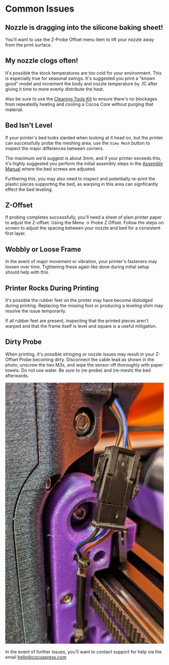 # Common Issues

## Nozzle is dragging into the silicone baking sheet!

You'll want to use the Z-Probe Offset menu item to lift your nozzle away from the print surface.


## My nozzle clogs often!

It's possible the stock temperatures are too cold for your environment.  This is especially true for seasonal swings.  It's suggested you print a "known good" model and increment the body and nozzle temperature by .1C after giving it time to more evenly distribute the heat. 

Also be sure to use the [Cleaning Tools Kit](https://cocoapress.com/products/cleaning-tools) to ensure there's no blockages from repeatedly heating and cooling a Cocoa Core without purging that material.

## Bed Isn't Level

If your printer's bed looks slanted when looking at it head on, but the printer can successfully probe the meshing area, use the `View Mesh` button to inspect the major differences between corners. 

<!-- TODO add photo of "view mesh" button -->

The maximum we'd suggest is about 3mm, and if your printer exceeds this, it's highly suggested you perform the initial assembly steps in the [Assembly Manual](../Assembly/index.md) where the bed screws are adjusted.

Furthering this, you may also need to inspect and potentially re-print the plastic pieces supporting the bed, as warping in this area can signficantly effect the bed leveling.

## Z-Offset

If probing completes successfully, you'll need a sheet of plain printer paper to adjust the Z-offset.  Using the Menu -> Probe Z Offset.  Follow the steps on screen to adjust the spacing between your nozzle and bed for a consistent first layer.

## Wobbly or Loose Frame

In the event of major movement or vibration, your printer's fasteners may loosen over time.  Tightening these again like done during initial setup should help with this.

## Printer Rocks During Printing

It's possible the rubber feet on the printer may have become dislodged during printing.  Replacing the missing foot or producing a leveling shim may resolve the issue temporarily.

If all rubber feet are present, inspecting that the printed pieces aren't warped and that the frame itself is level and square is a useful mitigation.

## Dirty Probe

When printing, it's possible stringing or nozzle issues may result in your Z-Offset Probe becoming dirty.  Disconnect the cable lead as shown in the photo, unscrew the two M3s, and wipe the sensor off thoroughly with paper towels.  Do not use water.  Be sure to (re-probe) and (re-mesh) the bed afterwards.

![Probe Wire Connection](../img/troubleshooting/probeboi.jpg)

In the event of further issues, you'll want to contact support for help via the email <a href="mailto:hello@cocoapress.com">hello@cocoapress.com</a>

